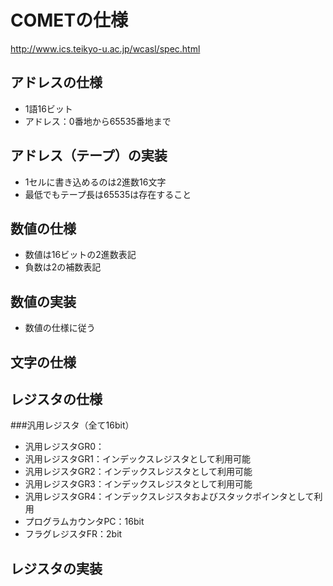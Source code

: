 # COMETの仕様
http://www.ics.teikyo-u.ac.jp/wcasl/spec.html

## アドレスの仕様
- 1語16ビット
- アドレス：0番地から65535番地まで

## アドレス（テープ）の実装
- 1セルに書き込めるのは2進数16文字
- 最低でもテープ長は65535は存在すること

## 数値の仕様
- 数値は16ビットの2進数表記
- 負数は2の補数表記

## 数値の実装
- 数値の仕様に従う

## 文字の仕様

## レジスタの仕様
###汎用レジスタ（全て16bit）
- 汎用レジスタGR0：
- 汎用レジスタGR1：インデックスレジスタとして利用可能
- 汎用レジスタGR2：インデックスレジスタとして利用可能
- 汎用レジスタGR3：インデックスレジスタとして利用可能
- 汎用レジスタGR4：インデックスレジスタおよびスタックポインタとして利用
- プログラムカウンタPC：16bit
- フラグレジスタFR：2bit

## レジスタの実装
